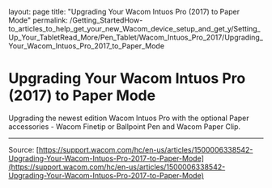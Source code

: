 layout: page
title: "Upgrading Your Wacom Intuos Pro (2017) to Paper Mode"
permalink: /Getting_StartedHow-to_articles_to_help_get_your_new_Wacom_device_setup_and_get_y/Setting_Up_Your_TabletRead_More/Pen_Tablet/Wacom_Intuos_Pro_2017/Upgrading_Your_Wacom_Intuos_Pro_2017_to_Paper_Mode

# Upgrading Your Wacom Intuos Pro (2017) to Paper Mode

Upgrading the newest edition Wacom Intuos Pro with the optional Paper accessories - Wacom Finetip or Ballpoint Pen and Wacom Paper Clip.

---
Source: [https://support.wacom.com/hc/en-us/articles/1500006338542-Upgrading-Your-Wacom-Intuos-Pro-2017-to-Paper-Mode](https://support.wacom.com/hc/en-us/articles/1500006338542-Upgrading-Your-Wacom-Intuos-Pro-2017-to-Paper-Mode)
